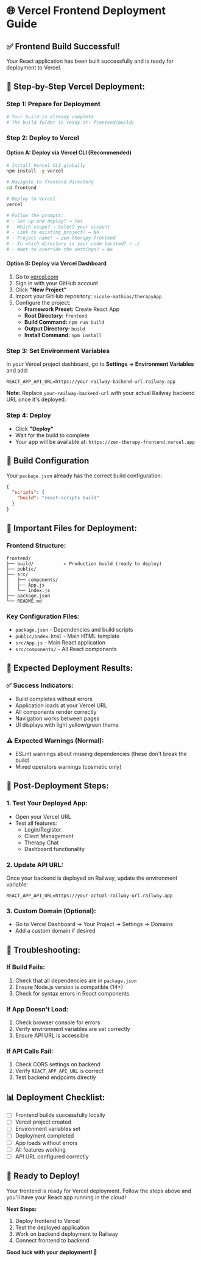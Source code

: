 # 🌐 **Vercel Frontend Deployment Guide**

## **✅ Frontend Build Successful!**

Your React application has been built successfully and is ready for deployment to Vercel.

## **🚀 Step-by-Step Vercel Deployment:**

### **Step 1: Prepare for Deployment**
```bash
# Your build is already complete
# The build folder is ready at: frontend/build/
```

### **Step 2: Deploy to Vercel**

#### **Option A: Deploy via Vercel CLI (Recommended)**
```bash
# Install Vercel CLI globally
npm install -g vercel

# Navigate to frontend directory
cd frontend

# Deploy to Vercel
vercel

# Follow the prompts:
# - Set up and deploy? → Yes
# - Which scope? → Select your account
# - Link to existing project? → No
# - Project name? → zen-therapy-frontend
# - In which directory is your code located? → ./
# - Want to override the settings? → No
```

#### **Option B: Deploy via Vercel Dashboard**
1. Go to [vercel.com](https://vercel.com)
2. Sign in with your GitHub account
3. Click **"New Project"**
4. Import your GitHub repository: `nicole-mathias/therapyApp`
5. Configure the project:
   - **Framework Preset:** Create React App
   - **Root Directory:** `frontend`
   - **Build Command:** `npm run build`
   - **Output Directory:** `build`
   - **Install Command:** `npm install`

### **Step 3: Set Environment Variables**

In your Vercel project dashboard, go to **Settings → Environment Variables** and add:

```
REACT_APP_API_URL=https://your-railway-backend-url.railway.app
```

**Note:** Replace `your-railway-backend-url` with your actual Railway backend URL once it's deployed.

### **Step 4: Deploy**
- Click **"Deploy"**
- Wait for the build to complete
- Your app will be available at: `https://zen-therapy-frontend.vercel.app`

## **🔧 Build Configuration**

Your `package.json` already has the correct build configuration:
```json
{
  "scripts": {
    "build": "react-scripts build"
  }
}
```

## **📁 Important Files for Deployment:**

### **Frontend Structure:**
```
frontend/
├── build/           ← Production build (ready to deploy)
├── public/
├── src/
│   ├── components/
│   ├── App.js
│   └── index.js
├── package.json
└── README.md
```

### **Key Configuration Files:**
- `package.json` - Dependencies and build scripts
- `public/index.html` - Main HTML template
- `src/App.js` - Main React application
- `src/components/` - All React components

## **🎯 Expected Deployment Results:**

### **✅ Success Indicators:**
- Build completes without errors
- Application loads at your Vercel URL
- All components render correctly
- Navigation works between pages
- UI displays with light yellow/green theme

### **⚠️ Expected Warnings (Normal):**
- ESLint warnings about missing dependencies (these don't break the build)
- Mixed operators warnings (cosmetic only)

## **🔗 Post-Deployment Steps:**

### **1. Test Your Deployed App:**
- Open your Vercel URL
- Test all features:
  - Login/Register
  - Client Management
  - Therapy Chat
  - Dashboard functionality

### **2. Update API URL:**
Once your backend is deployed on Railway, update the environment variable:
```
REACT_APP_API_URL=https://your-actual-railway-url.railway.app
```

### **3. Custom Domain (Optional):**
- Go to Vercel Dashboard → Your Project → Settings → Domains
- Add a custom domain if desired

## **🚨 Troubleshooting:**

### **If Build Fails:**
1. Check that all dependencies are in `package.json`
2. Ensure Node.js version is compatible (14+)
3. Check for syntax errors in React components

### **If App Doesn't Load:**
1. Check browser console for errors
2. Verify environment variables are set correctly
3. Ensure API URL is accessible

### **If API Calls Fail:**
1. Check CORS settings on backend
2. Verify `REACT_APP_API_URL` is correct
3. Test backend endpoints directly

## **📊 Deployment Checklist:**

- [ ] Frontend builds successfully locally
- [ ] Vercel project created
- [ ] Environment variables set
- [ ] Deployment completed
- [ ] App loads without errors
- [ ] All features working
- [ ] API URL configured correctly

## **🎉 Ready to Deploy!**

Your frontend is ready for Vercel deployment. Follow the steps above and you'll have your React app running in the cloud!

**Next Steps:**
1. Deploy frontend to Vercel
2. Test the deployed application
3. Work on backend deployment to Railway
4. Connect frontend to backend

**Good luck with your deployment! 🚀** 